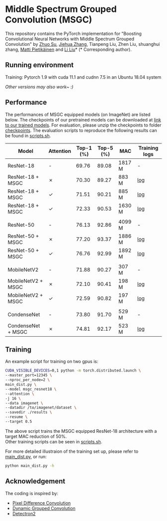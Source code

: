 # Middle Spectrum Grouped Convolution (MSGC)

This repository contains the PyTorch implementation for 
"Boosting Convolutional Neural Networks with Middle Spectrum Grouped Convolution" 
by 
[Zhuo Su](https://zhuogege1943.com/homepage/), 
[Jiehua Zhang](https://scholar.google.com/citations?user=UIbAv3wAAAAJ&hl=en&oi=sra), 
Tianpeng Liu,
Zhen Liu,
shuanghui zhang,
[Matti Pietikäinen](https://en.wikipedia.org/wiki/Matti_Pietik%C3%A4inen_(academic)) and 
[Li Liu](http://lilyliliu.com/)\*
(\* Corresponding author).


## Running environment

Training: Pytorch 1.9 with cuda 11.1 and cudnn 7.5 in an Ubuntu 18.04 system <br>

*Other versions may also work~ :)*


## Performance

The performances of MSGC equipped models (on ImageNet) are listed below. The checkpoints of our pretrained models can be downloaded at [link to our trained models](). For evaluation, 
please unzip the checkpoints to folder [checkpoints](checkpoints). 
The evaluation scripts to reproduce the following results can be found in [scripts.sh](scripts.sh).

| Model | Attention | Top-1 (%) | Top-5 (%) | MAC | Training logs |
|-------|-------|-------|-------|-----|-------------|
| ResNet-18 | - | 69.76 | 89.08 | 1817 M | - |
| ResNet-18 + MSGC | &cross; | 70.30 | 89.27 | 883 M | [log]() |
| ResNet-18 + MSGC | &check; | 71.51 | 90.21 | 885 M | [log]() |
| ResNet-18 + MSGC | &check; | 72.33 | 90.53 | 1630 M | [log]() |
| | | | | | |
| ResNet-50 | - | 76.13 | 92.86 | 4099 M | - |
| ResNet-50 + MSGC | &cross; | 77.20 | 93.37 | 1886 M | [log]() |
| ResNet-50 + MSGC | &check; | 76.76 | 92.99 | 1892 M | [log]() |
| | | | | | |
| MobileNetV2 | - | 71.88 | 90.27 | 307 M | - |
| MobileNetV2 + MSGC | &cross; | 72.10 | 90.41 | 198 M | [log]() |
| MobileNetV2 + MSGC | &check; | 72.59 | 90.82 | 197 M | [log]() |
| | | | | | |
| CondenseNet | - | 73.80 | 91.70 | 529 M | - |
| CondenseNet + MSGC | &cross; | 74.81 | 92.17 | 523 M | [log]() |

## Training

An example script for training on two gpus is:
```bash
CUDA_VISIBLE_DEVICES=0,1 python -m torch.distributed.launch \
--master_port=12345 \
--nproc_per_node=2 \
main_dist.py \
--model msgc_resnet18 \
--attention \
-j 16 \
--data imagenet \
--datadir /to/imagenet/dataset \
--savedir ./results \
--resume \
--target 0.5
```

The above script trains the MSGC equipped ResNet-18 architecture with a target MAC reduction of 50%.<br>
Other training scripts can be seen in [scripts.sh](scripts.sh). 

For more detailed illustraion of the training set up, please refer to [main\_dist.py](main_dist.py), or run:
```bash
python main_dist.py -h
```

## Acknowledgement

The coding is inspired by:

- [Pixel Difference Convolution](https://github.com/zhuoinoulu/pidinet)
- [Dynamic Grouped Convolution](https://github.com/hellozhuo/dgc)
- [Detectron2](https://github.com/facebookresearch/detectron2)

